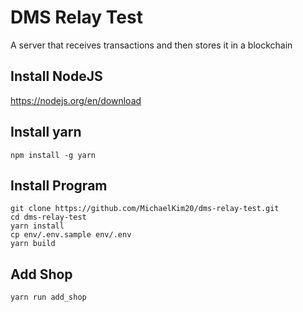 # DMS Relay Test

A server that receives transactions and then stores it in a blockchain

## Install NodeJS
https://nodejs.org/en/download

## Install yarn

```shell
npm install -g yarn
```

## Install Program

```shell
git clone https://github.com/MichaelKim20/dms-relay-test.git
cd dms-relay-test
yarn install
cp env/.env.sample env/.env
yarn build
```

## Add Shop

```shell
yarn run add_shop
```
